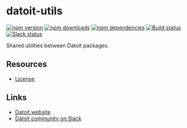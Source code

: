 # datoit-utils

[![npm version](https://img.shields.io/npm/v/datoit-utils.svg)](https://www.npmjs.org/package/datoit-utils)
[![npm downloads](https://img.shields.io/npm/dm/datoit-utils.svg)](https://www.npmjs.org/package/datoit-utils)
[![npm dependencies](https://david-dm.org/datoit/datoit-utils.svg)](https://david-dm.org/datoit/datoit-utils)
[![Build status](https://travis-ci.org/datoit/datoit-utils.svg?branch=master)](https://travis-ci.org/datoit/datoit-utils)
[![Slack status](https://slack.datoit.com/badge.svg)](https://slack.datoit.com)

Shared utilities between Datoit packages.

## Resources

- [License](LICENSE)

## Links

- [Datoit website](https://datoit.com/)
- [Datoit community on Slack](https://slack.datoit.com)
